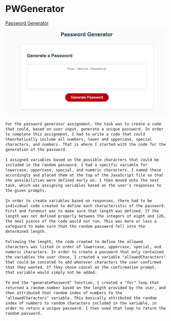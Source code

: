 # PWGenerator
[Password Generator](https://bfiles3.github.io/PWGenerator/)
![](/PWGenSS.png)

    For the password generator assignment, the task was to create a code that could, based on user input, generate a unique password. In order to complete this assignment, I had to write a code that could theorhetically include all numbers, lower and uppercase, special characters, and numbers. That is where I started with the code for the generation of the password. 
    
    I assigned variables based on the possible characters that could be included in the random password. I had a specific variable for lowercase, uppercase, special, and numeric characters. I named these accordingly and placed them at the top of the JavaScript file so that the possibilities were defined early on. I then moved onto the next task, which was assigning variables based on the user's responses to the given prompts.

    In order to create variables based on responses, there had to be individual code created to define each characteristic of the password. First and foremost was to make sure that length was defined. If the length was not defined properly between the integers of eight and 128, the next pieces of the code would not run. This was more or less a safeguard to make sure that the random password fell into the determined length.
    
    Following the length, the code created to define the allowed characters was listed in order of lowercase, uppercase, special, and numeric characters. In order to create a password that only contained the variables the user chose, I created a variable "allowedCharacters" that could be concated to add whatever characters the user confirmed that they wanted. If they chose cancel on the confirmation prompt, that variable would simply not be added.

    To end the "generatePassword" function, I created a "for" loop that returned a random number based on the length provided by the user, and then attributed that random index of numbers to the "allowedCharacters" variable. This basically attributed the random index of numbers to random characters included in the variable, in order to return a unique password. I then used that loop to return the random password.


